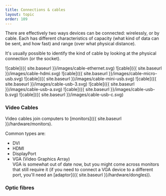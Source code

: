 ```yaml
---
title: Connections & cables
layout: topic
order: 109
---
```


There are effectively two ways devices can be connected: wirelessly, or by
cable. Each has different characteristics of capacity (what kind of data can be
sent, and how fast) and range (over what physical distance).

It's usually possible to identify the kind of cable by looking at the physical
connection (or the socket).

<div class="images-with-captions" markdown="1">
  
![cable]({{ site.baseurl }}/images/cable-ethernet.svg)
![cable]({{ site.baseurl }}/images/cable-hdmi.svg)
![cable]({{ site.baseurl }}/images/cable-micro-usb.svg)
![cable]({{ site.baseurl }}/images/cable-mini-usb.svg)
![cable]({{ site.baseurl }}/images/cable-usb-3.svg)
![cable]({{ site.baseurl }}/images/cable-usb-a.svg)
![cable]({{ site.baseurl }}/images/cable-usb-b.svg)
![cable]({{ site.baseurl }}/images/cable-usb-c.svg)

</div>


### Video Cables

Video cables join computers to [monitors]({{ site.baseurl }}/hardware/monitors).

Common types are:

* DVI
* HDMI
* DisplayPort
* VGA (Video Graphics Array)  
  VGA is somewhat out of date now, but you might come across monitors that
  still require it (if you need to connect a VGA device to a different
  port, you'll need an [adaptor]({{ site.baseurl }}/hardware/dongles)).

### Optic fibres

